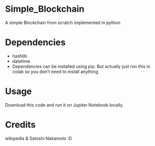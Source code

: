 # Simple_Blockchain
A simple Blockchain from scratch implemented in python
# Dependencies
* hashlib
* datetime
* Dependencies can be installed using pip. But actually just run this in colab so you don't need to install anything
# Usage
Download this code and run it on Jupiter Notebook locally.
# Credits
wikipedia & Satoshi Nakamoto :D
